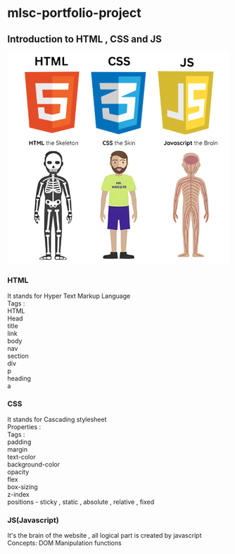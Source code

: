 # mlsc-portfolio-project
## Introduction to HTML , CSS and JS

![Introduction image](./assests/introExplanation.png)



### HTML
It stands for Hyper Text Markup Language <br />
Tags : <br />
     HTML<br />
     Head<br />
        title<br />
        link<br />
     body<br />
        nav<br />
        section<br />
        div<br />
        p<br />
        heading<br />
        a<br />


### CSS
It stands for Cascading stylesheet <br />
Properties : <br />
Tags : <br />
      padding<br />
      margin <br />
      text-color<br />
      background-color<br />
      opacity<br />
      flex<br />
      box-sizing<br />
      z-index<br />
      positions - sticky , static , absolute , relative , fixed<br />


### JS(Javascript)
It's the brain of the website , all logical part is created by javascript
Concepts:
    DOM Manipulation
    functions
